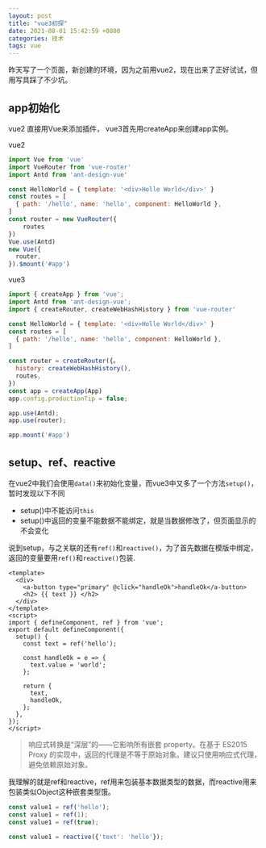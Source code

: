 ```yaml
---
layout: post
title: "vue3初探"
date: 2021-08-01 15:42:59 +0800
categories: 技术
tags: vue
---
```


昨天写了一个页面，新创建的环境，因为之前用vue2，现在出来了正好试试，但用写具踩了不少坑。

## app初始化

vue2 直接用Vue来添加插件， vue3首先用createApp来创建app实例。

vue2 

```js
import Vue from 'vue'
import VueRouter from 'vue-router'
import Antd from 'ant-design-vue'

const HelloWorld = { template: '<div>Holle World</div>' }
const routes = [
  { path: '/hello', name: 'hello', component: HelloWorld },
]
const router = new VueRouter({
    routes
})
Vue.use(Antd)
new Vue({
  router,
}).$mount('#app')
```

vue3

```js
import { createApp } from 'vue';
import Antd from 'ant-design-vue';
import { createRouter, createWebHashHistory } from 'vue-router'

const HelloWorld = { template: '<div>Holle World</div>' }
const routes = [
  { path: '/hello', name: 'hello', component: HelloWorld },
]

const router = createRouter({。
  history: createWebHashHistory(),
  routes,
})
const app = createApp(App)
app.config.productionTip = false;

app.use(Antd);
app.use(router);

app.mount('#app')
```

## setup、ref、reactive

在vue2中我们会使用`data()`来初始化变量，而vue3中又多了一个方法`setup()`，暂时发现以下不同

* setup()中不能访问`this`
* setup()中返回的变量不能数据不能绑定，就是当数据修改了，但页面显示的不会变化

说到setup，与之关联的还有`ref()`和`reactive()`，为了首先数据在模版中绑定，返回的变量要用`ref()`和`reactive()`包装.

```vue
<template>
  <div>
    <a-button type="primary" @click="handleOk">handleOk</a-button>
    <h2> {{ text }} </h2>
  </div>
</template>
<script>
import { defineComponent, ref } from 'vue';
export default defineComponent({
  setup() {
    const text = ref('hello');

    const handleOk = e => {
      text.value = 'world';
    };

    return {
      text,
      handleOk,
    };
  },
});
</script>
```

> 响应式转换是“深层”的——它影响所有嵌套 property。在基于 ES2015 Proxy 的实现中，返回的代理是不等于原始对象。建议只使用响应式代理，避免依赖原始对象。

我理解的就是ref和reactive，ref用来包装基本数据类型的数据，而reactive用来包装类似Object这种嵌套类型饿。


```js
const value1 = ref('hello');
const value1 = ref(1);
const value1 = ref(true);

const value1 = reactive({'text': 'hello'});
```
